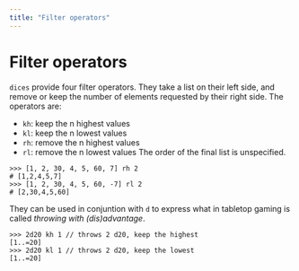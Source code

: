 ```yaml
---
title: "Filter operators"
---
```

# Filter operators

`dices` provide four filter operators. They take a list on their left side, and remove or keep the number of elements requested by their right side.
The operators are:
- `kh`: keep the n highest values
- `kl`: keep the n lowest values
- `rh`: remove the n highest values
- `rl`: remove the n lowest values
The order of the final list is unspecified.
```dices
>>> [1, 2, 30, 4, 5, 60, 7] rh 2
# [1,2,4,5,7]
>>> [1, 2, 30, 4, 5, 60, -7] rl 2
# [2,30,4,5,60]
```

They can be used in conjuntion with `d` to express what in tabletop gaming is called *throwing with (dis)advantage*.
```dices
>>> 2d20 kh 1 // throws 2 d20, keep the highest
[1..=20]
>>> 2d20 kl 1 // throws 2 d20, keep the lowest
[1..=20]
```